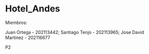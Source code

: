 # Hotel_Andes

Miembros: 

Juan Ortega - 202113442;
Santiago Tenjo - 202113965;
Jose David Martinez - 202116677

P2


